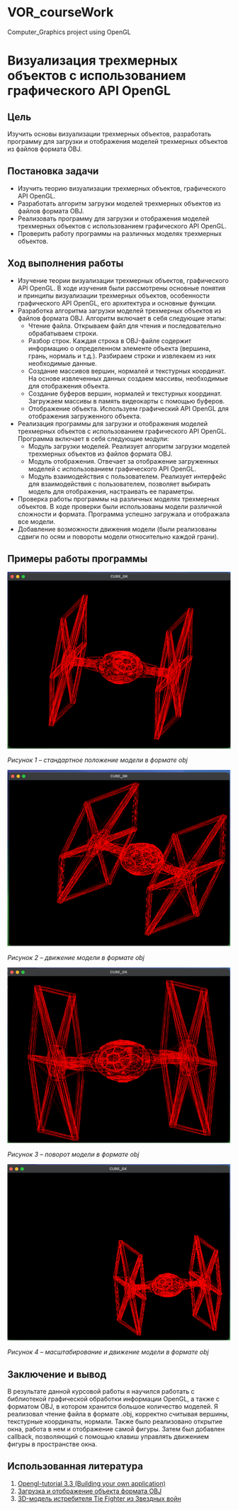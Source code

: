 # VOR_courseWork
Computer_Graphics project using OpenGL


# Визуализация трехмерных объектов с использованием графического API OpenGL

## Цель
Изучить основы визуализации трехмерных объектов, разработать программу для загрузки и отображения моделей трехмерных объектов из файлов формата OBJ.

## Постановка задачи
- Изучить теорию визуализации трехмерных объектов, графического API OpenGL.
- Разработать алгоритм загрузки моделей трехмерных объектов из файлов формата OBJ.
- Реализовать программу для загрузки и отображения моделей трехмерных объектов с использованием графического API OpenGL.
- Проверить работу программы на различных моделях трехмерных объектов.

## Ход выполнения работы
- Изучение теории визуализации трехмерных объектов, графического API OpenGL. В ходе изучения были рассмотрены основные понятия и принципы визуализации трехмерных объектов, особенности графического API OpenGL, его архитектура и основные функции.
- Разработка алгоритма загрузки моделей трехмерных объектов из файлов формата OBJ. Алгоритм включает в себя следующие этапы:
  - Чтение файла. Открываем файл для чтения и последовательно обрабатываем строки.
  - Разбор строк. Каждая строка в OBJ-файле содержит информацию о определенном элементе объекта (вершина, грань, нормаль и т.д.). Разбираем строки и извлекаем из них необходимые данные.
  - Создание массивов вершин, нормалей и текстурных координат. На основе извлеченных данных создаем массивы, необходимые для отображения объекта.
  - Создание буферов вершин, нормалей и текстурных координат. Загружаем массивы в память видеокарты с помощью буферов.
  - Отображение объекта. Используем графический API OpenGL для отображения загруженного объекта.
- Реализация программы для загрузки и отображения моделей трехмерных объектов с использованием графического API OpenGL. Программа включает в себя следующие модули:
  - Модуль загрузки моделей. Реализует алгоритм загрузки моделей трехмерных объектов из файлов формата OBJ.
  - Модуль отображения. Отвечает за отображение загруженных моделей с использованием графического API OpenGL.
  - Модуль взаимодействия с пользователем. Реализует интерфейс для взаимодействия с пользователем, позволяет выбирать модель для отображения, настраивать ее параметры.
- Проверка работы программы на различных моделях трехмерных объектов. В ходе проверки были использованы модели различной сложности и формата. Программа успешно загружала и отображала все модели.
- Добавление возможности движения модели (были реализованы сдвиги по осям и повороты модели относительно каждой грани).

## Примеры работы программы


![Рисунок 1 – стандартное положение модели в формате obj](https://github.com/gr1shan1a/VOR_courseWork/blob/main/images/image.png)

*Рисунок 1 – стандартное положение модели в формате obj*


![Рисунок 2 – движение модели в формате obj](https://github.com/gr1shan1a/VOR_courseWork/blob/main/images/image%20copy.png)

*Рисунок 2 – движение модели в формате obj*


![Рисунок 3 – поворот модели в формате obj](https://github.com/gr1shan1a/VOR_courseWork/blob/main/images/image%20copy%202.png)

*Рисунок 3 – поворот модели в формате obj*

![Рисунок 4 – масштабирование и движение модели в формате obj](https://github.com/gr1shan1a/VOR_courseWork/blob/main/images/image%20copy%203.png)

*Рисунок 4 – масштабирование и движение модели в формате obj*

## Заключение и вывод
В результате данной курсовой работы я научился работать с библиотекой графической обработки информации OpenGL, а также с форматом OBJ, в котором хранится большое количество моделей. Я реализовал чтение файла в формате .obj, корректно считывая вершины, текстурные координаты, нормали. Также было реализовано открытие окна, работа в нем и отображение самой фигуры. Затем был добавлен callback, позволяющий с помощью клавиш управлять движением фигуры в пространстве окна.

## Использованная литература
1. [Opengl-tutorial 3.3 (Building your own application)](https://www.opengl-tutorial.org)
2. [Загрузка и отображение объекта формата OBJ](https://pro.guap.ru/inside/student/materials/e7b4e9ab126ff55bbad4ce74c7c3cf75/download)
3. [3D-модель истребителя Tie Fighter из Звездных войн](https://open3dmodel.com/ru/download.php)


